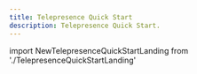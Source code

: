 ```yaml
---
title: Telepresence Quick Start
description: Telepresence Quick Start.
---
```


import NewTelepresenceQuickStartLanding from './TelepresenceQuickStartLanding'

<NewTelepresenceQuickStartLanding/>
